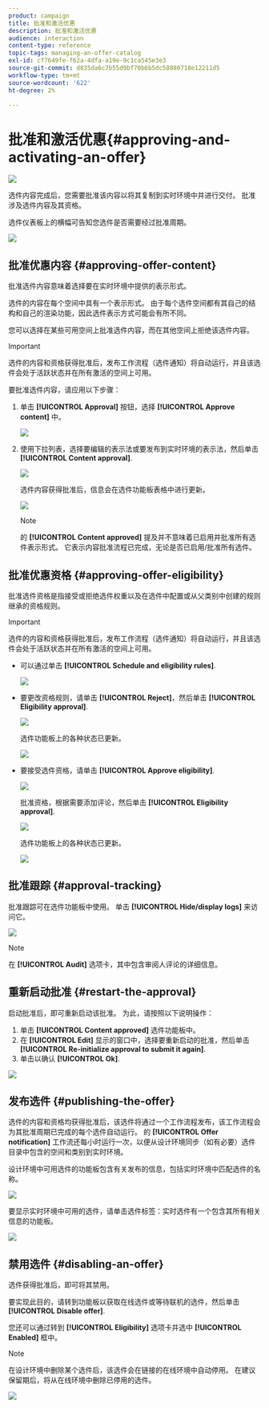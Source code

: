 ```yaml
---
product: campaign
title: 批准和激活优惠
description: 批准和激活优惠
audience: interaction
content-type: reference
topic-tags: managing-an-offer-catalog
exl-id: cf7649fe-f62a-4dfa-a19e-9c1ca545e3e3
source-git-commit: d835da6c7b55d9bf70b6b5dc58880718e12211d5
workflow-type: tm+mt
source-wordcount: '622'
ht-degree: 2%

---
```


# 批准和激活优惠{#approving-and-activating-an-offer}

![](../../assets/common.svg)

选件内容完成后，您需要批准该内容以将其复制到实时环境中并进行交付。 批准涉及选件内容及其资格。

选件仪表板上的横幅可告知您选件是否需要经过批准周期。

![](assets/offer_validate_001.png)

## 批准优惠内容 {#approving-offer-content}

批准选件内容意味着选择要在实时环境中提供的表示形式。

选件的内容在每个空间中具有一个表示形式。 由于每个选件空间都有其自己的结构和自己的渲染功能，因此选件表示方式可能会有所不同。

您可以选择在某些可用空间上批准选件内容，而在其他空间上拒绝该选件内容。

>[!IMPORTANT]
>
>选件的内容和资格获得批准后，发布工作流程（选件通知）将自动运行，并且该选件会处于活跃状态并在所有激活的空间上可用。

要批准选件内容，请应用以下步骤：

1. 单击 **[!UICONTROL Approval]** 按钮，选择 **[!UICONTROL Approve content]** 中。

   ![](assets/offer_validate_002.png)

1. 使用下拉列表，选择要编辑的表示法或要发布到实时环境的表示法，然后单击 **[!UICONTROL Content approval]**.

   ![](assets/offer_validate_003.png)

   选件内容获得批准后，信息会在选件功能板表格中进行更新。

   ![](assets/offer_validate_004.png)

   >[!NOTE]
   >
   >的 **[!UICONTROL Content approved]** 提及并不意味着已启用并批准所有选件表示形式。 它表示内容批准流程已完成，无论是否已启用/批准所有选件。

## 批准优惠资格 {#approving-offer-eligibility}

批准选件资格是指接受或拒绝选件权重以及在选件中配置或从父类别中创建的规则继承的资格规则。

>[!IMPORTANT]
>
>选件的内容和资格获得批准后，发布工作流程（选件通知）将自动运行，并且该选件会处于活跃状态并在所有激活的空间上可用。

* 可以通过单击 **[!UICONTROL Schedule and eligibility rules]**.

   ![](assets/offer_validate_005.png)

* 要更改资格规则，请单击 **[!UICONTROL Reject]**，然后单击 **[!UICONTROL Eligibility approval]**.

   ![](assets/offer_validate_007.png)

   选件功能板上的各种状态已更新。

   ![](assets/offer_validate_006.png)

* 要接受选件资格，请单击 **[!UICONTROL Approve eligibility]**.

   ![](assets/offer_validate_008.png)

   批准资格，根据需要添加评论，然后单击 **[!UICONTROL Eligibility approval]**.

   ![](assets/offer_validate_009.png)

   选件功能板上的各种状态已更新。

   ![](assets/offer_validate_010.png)

## 批准跟踪 {#approval-tracking}

批准跟踪可在选件功能板中使用。 单击 **[!UICONTROL Hide/display logs]** 来访问它。

![](assets/offer_validate_012.png)

>[!NOTE]
>
>在 **[!UICONTROL Audit]** 选项卡，其中包含审阅人评论的详细信息。

## 重新启动批准 {#restart-the-approval}

启动批准后，即可重新启动该批准。 为此，请按照以下说明操作：

1. 单击 **[!UICONTROL Content approved]** 选件功能板中。
1. 在 **[!UICONTROL Edit]** 显示的窗口中，选择要重新启动的批准，然后单击 **[!UICONTROL Re-initialize approval to submit it again]**.
1. 单击以确认 **[!UICONTROL Ok]**.

![](assets/offer_validate_013.png)

## 发布选件 {#publishing-the-offer}

选件的内容和资格均获得批准后，该选件将通过一个工作流程发布，该工作流程会为其批准周期已完成的每个选件自动运行。 的 **[!UICONTROL Offer notification]** 工作流还每小时运行一次，以便从设计环境同步（如有必要）选件目录中包含的空间和类别到实时环境。

设计环境中可用选件的功能板包含有关发布的信息，包括实时环境中匹配选件的名称。

![](assets/offer_golive_001.png)

要显示实时环境中可用的选件，请单击选件标签：实时选件有一个包含其所有相关信息的功能板。

![](assets/offer_golive_002.png)

## 禁用选件 {#disabling-an-offer}

选件获得批准后，即可将其禁用。

要实现此目的，请转到功能板以获取在线选件或等待联机的选件，然后单击 **[!UICONTROL Disable offer]**.

您还可以通过转到 **[!UICONTROL Eligibility]** 选项卡并选中 **[!UICONTROL Enabled]** 框中。

>[!NOTE]
>
>在设计环境中删除某个选件后，该选件会在链接的在线环境中自动停用。 在建议保留期后，将从在线环境中删除已停用的选件。

![](assets/offer_preview_deactivate.png)
